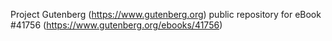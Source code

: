 Project Gutenberg (https://www.gutenberg.org) public repository for eBook #41756 (https://www.gutenberg.org/ebooks/41756)
